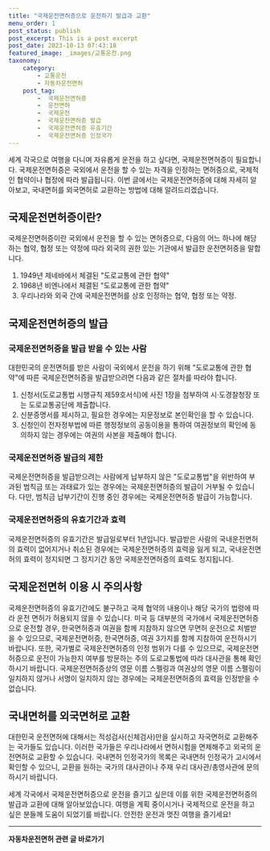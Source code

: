 ```yaml
---
title: "국제운전면허증으로 운전하기 발급과 교환"
menu_order: 1
post_status: publish
post_excerpt: This is a post excerpt
post_date: 2023-10-13 07:43:18
featured_image: _images/교통운전.png
taxonomy:
    category:
        - 교통운전
        - 자동차운전면허
    post_tag:
        -  국제운전면허증
        -  운전면허
        -  국제운전
        -  국제운전면허증 발급
        -  국제운전면허증 유효기간
        -  국제운전면허증 인정국가
---
```




세계 각국으로 여행을 다니며 자유롭게 운전을 하고 싶다면, 국제운전면허증이 필요합니다. 국제운전면허증은 국외에서 운전을 할 수 있는 자격을 인정하는 면허증으로, 국제적인 협약이나 협정에 따라 발급됩니다. 이번 글에서는 국제운전면허증에 대해 자세히 알아보고, 국내면허를 외국면허로 교환하는 방법에 대해 알려드리겠습니다.

## 국제운전면허증이란?

국제운전면허증이란 국외에서 운전을 할 수 있는 면허증으로, 다음의 어느 하나에 해당하는 협약, 협정 또는 약정에 따라 외국의 권한 있는 기관에서 발급한 운전면허증을 말합니다.

1. 1949년 제네바에서 체결된 "도로교통에 관한 협약"
2. 1968년 비엔나에서 체결된 "도로교통에 관한 협약"
3. 우리나라와 외국 간에 국제운전면허를 상호 인정하는 협약, 협정 또는 약정.

## 국제운전면허증의 발급

### 국제운전면허증을 발급 받을 수 있는 사람

대한민국의 운전면허를 받은 사람이 국외에서 운전을 하기 위해 "도로교통에 관한 협약"에 따른 국제운전면허증을 발급받으려면 다음과 같은 절차를 따라야 합니다.

1. 신청서(도로교통법 시행규칙 제59호서식)에 사진 1장을 첨부하여 시·도경찰청장 또는 도로교통공단에 제출합니다.
2. 신분증명서를 제시하고, 필요한 경우에는 지문정보로 본인확인을 할 수 있습니다.
3. 신청인이 전자정부법에 따른 행정정보의 공동이용을 통하여 여권정보의 확인에 동의하지 않는 경우에는 여권의 사본을 제출해야 합니다.

### 국제운전면허증 발급의 제한

국제운전면허증을 발급받으려는 사람에게 납부하지 않은 "도로교통법"을 위반하여 부과된 범칙금 또는 과태료가 있는 경우에는 국제운전면허증의 발급이 거부될 수 있습니다. 다만, 범칙금 납부기간이 진행 중인 경우에는 국제운전면허증 발급이 가능합니다.

### 국제운전면허증의 유효기간과 효력

국제운전면허증의 유효기간은 발급일로부터 1년입니다. 발급받은 사람의 국내운전면허의 효력이 없어지거나 취소된 경우에는 국제운전면허증의 효력을 잃게 되고, 국내운전면허의 효력이 정지되면 그 정지기간 동안 국제운전면허증의 효력도 정지됩니다.

## 국제운전면허 이용 시 주의사항

국제운전면허증의 유효기간에도 불구하고 국제 협약의 내용이나 해당 국가의 법령에 따라 운전 면허가 허용되지 않을 수 있습니다. 미국 등 대부분의 국가에서 국제운전면허증으로 운전할 경우, 한국면허증과 여권을 함께 지참하지 않으면 무면허 운전으로 처벌받을 수 있으므로, 국제운전면허증, 한국면허증, 여권 3가지를 함께 지참하여 운전하시기 바랍니다. 또한, 국가별로 국제운전면허증의 인정 범위가 다를 수 있으므로, 국제운전면허증으로 운전이 가능한지 여부를 방문하는 주의 도로교통법에 따라 대사관을 통해 확인하시기 바랍니다. 국제운전면허증상의 영문 이름 스펠링과 여권상의 영문 이름 스펠링이 일치하지 않거나 서명이 일치하지 않는 경우에는 국제운전면허증의 효력을 인정받을 수 없습니다.

## 국내면허를 외국면허로 교환

대한민국 운전면허에 대해서는 적성검사(신체검사)만을 실시하고 자국면허로 교환해주는 국가들도 있습니다. 이러한 국가들은 우리나라에서 면허시험을 면제해주고 외국의 운전면허로 교환할 수 있습니다. 국내면허 인정국가의 목록은 국내면허 인정국가 고시에서 확인할 수 있으니, 교환을 원하는 국가의 대사관이나 주재 우리 대사관/총영사관에 문의하시기 바랍니다.

세계 각국에서 국제운전면허증으로 운전을 즐기고 싶은데 이를 위한 국제운전면허증의 발급과 교환에 대해 알아보았습니다. 여행을 계획 중이시거나 국제적으로 운전을 하고 싶은 분들께 도움이 되었기를 바랍니다. 안전한 운전과 멋진 여행을 즐기세요!

[이미지 출처]: [링크](https://image-link)

<!-- wp:separator -->
<hr class="wp-block-separator has-alpha-channel-opacity"/>
<!-- /wp:separator -->

<!-- wp:group {"backgroundColor":"base","layout":{"type":"constrained"}} -->
<div class="wp-block-group has-base-background-color has-background"><!-- wp:paragraph {"align":"center","fontSize":"large"} -->
<p class="has-text-align-center has-large-font-size"><strong>자동차운전면허 관련 글 바로가기</strong></p>
<!-- /wp:paragraph -->


<!-- wp:latest-posts
{"categories":[{"id":2641,"count":19,"description":"","link":"https://uknowlaw.com/category/%ec%9e%90%eb%8f%99%ec%b0%a8%ec%9a%b4%ec%a0%84%eb%a9%b4%ed%97%88/","name":"자동차운전면허","slug":"자동차운전면허","taxonomy":"category","parent":0,"meta":[],"_links":{"self":[{"href":"https://uknowlaw.com/wp-json/wp/v2/categories/2641"}],"collection":[{"href":"https://uknowlaw.com/wp-json/wp/v2/categories"}],"about":[{"href":"https://uknowlaw.com/wp-json/wp/v2/taxonomies/category"}],"wp:post_type":[{"href":"https://uknowlaw.com/wp-json/wp/v2/posts?categories=2641"}],"curies":[{"name":"wp","href":"https://api.w.org/{rel}","templated":true}]}}],"postsToShow":100,"excerptLength":28,"postLayout":"grid","columns":2,"featuredImageAlign":"left","featuredImageSizeSlug":"large","fontSize":"medium"} /--></div>
<!-- /wp:group -->